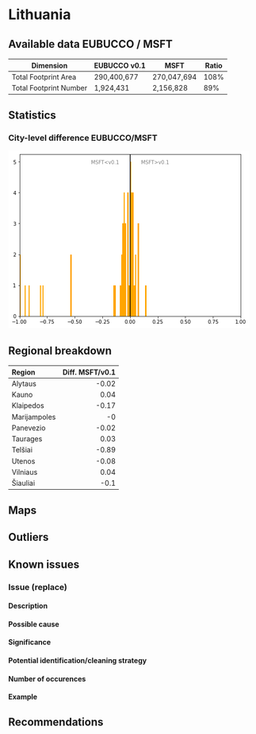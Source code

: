 
# Lithuania
## Available data EUBUCCO / MSFT

| Dimension    | EUBUCCO v0.1 | MSFT | Ratio |
| -------- | ------- | ------- | ------- |
|Total Footprint Area|290,400,677|270,047,694|108%|
|Total Footprint Number|1,924,431|2,156,828|89%|


## Statistics

### City-level difference EUBUCCO/MSFT 
 ![City-level difference EUBUCCO/MSFT](../imgs/city_diff/lithuania_city_diff.png)

## Regional breakdown

| Region       |   Diff. MSFT/v0.1 |
|:-------------|------------------:|
| Alytaus      |             -0.02 |
| Kauno        |              0.04 |
| Klaipedos    |             -0.17 |
| Marijampoles |             -0    |
| Panevezio    |             -0.02 |
| Taurages     |              0.03 |
| Telšiai      |             -0.89 |
| Utenos       |             -0.08 |
| Vilniaus     |              0.04 |
| Šiauliai     |             -0.1  |

## Maps
## Outliers
## Known issues

### Issue (replace) 

#### Description

#### Possible cause

#### Significance 

#### Potential identification/cleaning strategy

#### Number of occurences

#### Example
## Recommendations
